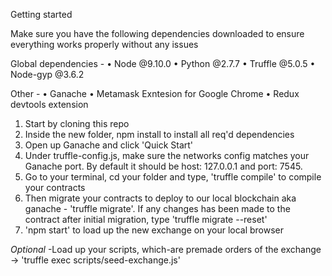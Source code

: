 Getting started

Make sure you have the following dependencies downloaded to ensure everything works properly without any issues

Global dependencies - 
•	Node @9.10.0
•	Python @2.7.7
•	Truffle @5.0.5
•	Node-gyp @3.6.2

Other -
•	Ganache
•	Metamask Exntesion for Google Chrome
•	Redux devtools extension

1. Start by cloning this repo
2. Inside the new folder, npm install to install all req'd dependencies
3. Open up Ganache and click 'Quick Start'
4. Under truffle-config.js, make sure the networks config matches your Ganache port. By default it should be host: 127.0.0.1 and port:   7545. 
5. Go to your terminal, cd your folder and type, 'truffle compile' to compile your contracts 
6. Then migrate your contracts to deploy to our local blockchain aka ganache - 'truffle migrate'. If any changes has been made to the contract after initial migration, type 'truffle migrate --reset'
7. 'npm start' to load up the new exchange on your local browser

*Optional*
-Load up your scripts, which-are premade orders of the exchange -> 'truffle exec scripts/seed-exchange.js'


